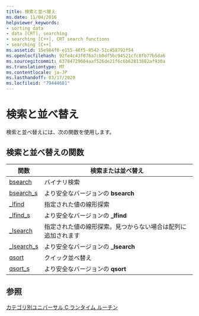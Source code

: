 ```yaml
---
title: 検索と並べ替え
ms.date: 11/04/2016
helpviewer_keywords:
- sorting data
- data [CRT], searching
- searching [C++], CRT search functions
- searching [C++]
ms.assetid: 15e984f0-e155-46f5-8542-51c458792f54
ms.openlocfilehash: 92fe4c43f076a7cb0df5bc94521cfc8fb77b5da6
ms.sourcegitcommit: 63784729604aaf526de21f6c6b62813882af930a
ms.translationtype: MT
ms.contentlocale: ja-JP
ms.lasthandoff: 03/17/2020
ms.locfileid: "79444681"
---
```

# <a name="searching-and-sorting"></a>検索と並べ替え

検索と並べ替えには、次の関数を使用します。

## <a name="searching-and-sorting-functions"></a>検索と並べ替えの関数

|関数|検索または並べ替え|
|--------------|--------------------|
|[bsearch](../c-runtime-library/reference/bsearch.md)|バイナリ検索|
|[bsearch_s](../c-runtime-library/reference/bsearch-s.md)|より安全なバージョンの **bsearch**|
|[_lfind](../c-runtime-library/reference/lfind.md)|指定された値の線形探索|
|[_lfind_s](../c-runtime-library/reference/lfind-s.md)|より安全なバージョンの **_lfind**|
|[_lsearch](../c-runtime-library/reference/lsearch.md)|指定された値の線形探索。見つからない場合は配列に追加されます|
|[_lsearch_s](../c-runtime-library/reference/lsearch-s.md)|より安全なバージョンの **_lsearch**|
|[qsort](../c-runtime-library/reference/qsort.md)|クイック並べ替え|
|[qsort_s](../c-runtime-library/reference/qsort-s.md)|より安全なバージョンの **qsort**|

## <a name="see-also"></a>参照

[カテゴリ別ユニバーサル C ランタイム ルーチン](../c-runtime-library/run-time-routines-by-category.md)<br/>
